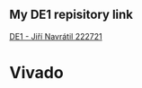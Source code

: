 ## My DE1 repisitory link

[DE1 - Jiří Navrátil 222721](https://github.com/GeorgeNavratil/Digital-electronics-1)

# Vivado

## 